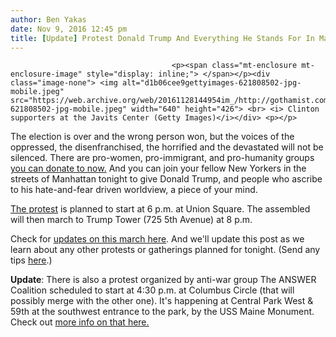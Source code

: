 ```yaml
---
author: Ben Yakas
date: Nov 9, 2016 12:45 pm
title: [Update] Protest Donald Trump And Everything He Stands For In Manhattan Tonight
---
```


	
										<p><span class="mt-enclosure mt-enclosure-image" style="display: inline;"> </span></p><div class="image-none"> <img alt="d1b06cee9gettyimages-621808502-jpg-mobile.jpeg" src="https://web.archive.org/web/20161128144954im_/http://gothamist.com/attachments/jen/d1b06cee9gettyimages-621808502-jpg-mobile.jpeg" width="640" height="426"> <br> <i> Clinton supporters at the Javits Center (Getty Images)</i></div> <p></p>

<p>The election is over and the wrong person won, but the voices of the oppressed, the disenfranchised, the horrified and the devastated will not be silenced. There are pro-women, pro-immigrant, and pro-humanity groups <a href="https://web.archive.org/web/20161128144954/http://jezebel.com/a-list-of-pro-women-pro-immigrant-pro-earth-anti-big-1788752078">you can donate to now.</a> And you can join your fellow New Yorkers in the streets of Manhattan tonight to give Donald Trump, and people who ascribe to his hate-and-fear driven worldview, a piece of your mind.</p>

<p><a href="https://web.archive.org/web/20161128144954/https://www.facebook.com/events/177936919332882/?notif_t=plan_user_invited&amp;notif_id=1478707713886985">The protest</a> is planned to start at 6 p.m. at Union Square. The assembled will then march to Trump Tower (725 5th Avenue) at 8 p.m. </p>

<p>Check for <a href="https://web.archive.org/web/20161128144954/https://www.facebook.com/events/177936919332882/?notif_t=plan_user_invited&amp;notif_id=1478707713886985">updates on this march here</a>. And we&apos;ll update this post as we learn about any other protests or gatherings planned for tonight. (Send any tips <a href="https://web.archive.org/web/20161128144954/mailto:tips@gothamist.com">here</a>.)</p>

<p><strong>Update</strong>: There is also a protest organized by anti-war group The ANSWER Coalition scheduled to start at 4:30 p.m. at Columbus Circle (that will possibly merge with the other one). It&apos;s happening at Central Park West &amp; 59th at the southwest entrance to the park, by the USS Maine Monument. Check out <a href="https://web.archive.org/web/20161128144954/https://www.facebook.com/events/1299641063420173/">more info on that here.</a><br>
</p>					
										
									
				